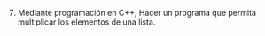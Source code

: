 7. Mediante programación en C++, Hacer un programa que permita multiplicar los elementos de una lista.